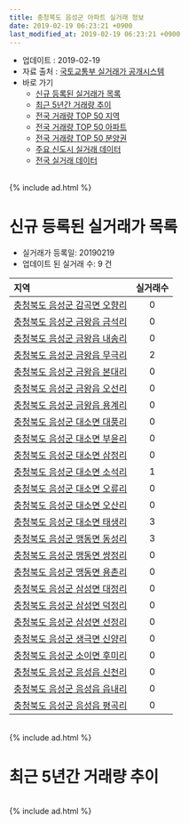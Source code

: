 ```yaml
---
title: 충청북도 음성군 아파트 실거래 정보
date: 2019-02-19 06:23:21 +0900
last_modified_at: 2019-02-19 06:23:21 +0900
---
```


* 업데이트 : 2019-02-19
* 자료 출처 : [국토교통부 실거래가 공개시스템](http://rt.molit.go.kr)
* 바로 가기
    * [신규 등록된 실거래가 목록](#신규-등록된-실거래가-목록)
    * [최근 5년간 거래량 추이](#최근-5년간-거래량-추이)
    * [전국 거래량 TOP 50 지역](https://inasie.github.io/apt-trade-info/최근-3개월-전국에서-가장-거래가-많이-발생한-지역)
    * [전국 거래량 TOP 50 아파트](https://inasie.github.io/apt-trade-info/최근-3개월-전국에서-가장-거래가-많이-발생한-아파트)
    * [전국 거래량 TOP 50 분양권](https://inasie.github.io/apt-trade-info/최근-3개월-전국에서-가장-거래가-많이-발생한-분양권)
    * [주요 신도시 실거래 데이터](https://inasie.github.io/apt-trade-info/주요-신도시)
    * [전국 실거래 데이터](https://inasie.github.io/apt-trade-info/전국)

<br>
{% include ad.html %}
<br>

# 신규 등록된 실거래가 목록
* 실거래가 등록일: 20190219
* 업데이트 된 실거래 수: 9 건


|지역|실거래수|
|:---|:---:|
|[충청북도 음성군 감곡면 오향리](https://inasie.github.io/apt-trade-info/충청북도-음성군-감곡면-오향리)|0|
|[충청북도 음성군 금왕읍 금석리](https://inasie.github.io/apt-trade-info/충청북도-음성군-금왕읍-금석리)|0|
|[충청북도 음성군 금왕읍 내송리](https://inasie.github.io/apt-trade-info/충청북도-음성군-금왕읍-내송리)|0|
|[충청북도 음성군 금왕읍 무극리](https://inasie.github.io/apt-trade-info/충청북도-음성군-금왕읍-무극리)|2|
|[충청북도 음성군 금왕읍 본대리](https://inasie.github.io/apt-trade-info/충청북도-음성군-금왕읍-본대리)|0|
|[충청북도 음성군 금왕읍 오선리](https://inasie.github.io/apt-trade-info/충청북도-음성군-금왕읍-오선리)|0|
|[충청북도 음성군 금왕읍 용계리](https://inasie.github.io/apt-trade-info/충청북도-음성군-금왕읍-용계리)|0|
|[충청북도 음성군 대소면 대풍리](https://inasie.github.io/apt-trade-info/충청북도-음성군-대소면-대풍리)|0|
|[충청북도 음성군 대소면 부윤리](https://inasie.github.io/apt-trade-info/충청북도-음성군-대소면-부윤리)|0|
|[충청북도 음성군 대소면 삼정리](https://inasie.github.io/apt-trade-info/충청북도-음성군-대소면-삼정리)|0|
|[충청북도 음성군 대소면 소석리](https://inasie.github.io/apt-trade-info/충청북도-음성군-대소면-소석리)|1|
|[충청북도 음성군 대소면 오류리](https://inasie.github.io/apt-trade-info/충청북도-음성군-대소면-오류리)|0|
|[충청북도 음성군 대소면 오산리](https://inasie.github.io/apt-trade-info/충청북도-음성군-대소면-오산리)|0|
|[충청북도 음성군 대소면 태생리](https://inasie.github.io/apt-trade-info/충청북도-음성군-대소면-태생리)|3|
|[충청북도 음성군 맹동면 동성리](https://inasie.github.io/apt-trade-info/충청북도-음성군-맹동면-동성리)|3|
|[충청북도 음성군 맹동면 쌍정리](https://inasie.github.io/apt-trade-info/충청북도-음성군-맹동면-쌍정리)|0|
|[충청북도 음성군 맹동면 용촌리](https://inasie.github.io/apt-trade-info/충청북도-음성군-맹동면-용촌리)|0|
|[충청북도 음성군 삼성면 대정리](https://inasie.github.io/apt-trade-info/충청북도-음성군-삼성면-대정리)|0|
|[충청북도 음성군 삼성면 덕정리](https://inasie.github.io/apt-trade-info/충청북도-음성군-삼성면-덕정리)|0|
|[충청북도 음성군 삼성면 선정리](https://inasie.github.io/apt-trade-info/충청북도-음성군-삼성면-선정리)|0|
|[충청북도 음성군 생극면 신양리](https://inasie.github.io/apt-trade-info/충청북도-음성군-생극면-신양리)|0|
|[충청북도 음성군 소이면 후미리](https://inasie.github.io/apt-trade-info/충청북도-음성군-소이면-후미리)|0|
|[충청북도 음성군 음성읍 신천리](https://inasie.github.io/apt-trade-info/충청북도-음성군-음성읍-신천리)|0|
|[충청북도 음성군 음성읍 읍내리](https://inasie.github.io/apt-trade-info/충청북도-음성군-음성읍-읍내리)|0|
|[충청북도 음성군 음성읍 평곡리](https://inasie.github.io/apt-trade-info/충청북도-음성군-음성읍-평곡리)|0|


<br>
{% include ad.html %}
<br>

# 최근 5년간 거래량 추이


<div style="width:100%;">
    <canvas id="deal_progress" height="200"></canvas>
</div>

<script>
new Chart(document.getElementById("deal_progress"), {
    type: 'line',
    data: {
        labels: ['201402','201403','201404','201405','201406','201407','201408','201409','201410','201411','201412','201501','201502','201503','201504','201505','201506','201507','201508','201509','201510','201511','201512','201601','201602','201603','201604','201605','201606','201607','201608','201609','201610','201611','201612','201701','201702','201703','201704','201705','201706','201707','201708','201709','201710','201711','201712','201801','201802','201803','201804','201805','201806','201807','201808','201809','201810','201811','201812','201901','201902'],
        datasets: [{
            label: '매매',
            pointRadius: 1,
            data: [91, 86, 137, 71, 95, 90, 71, 76, 72, 76, 66, 86, 82, 88, 88, 68, 74, 63, 78, 66, 104, 72, 72, 85, 68, 97, 103, 82, 84, 93, 89, 95, 105, 103, 64, 36, 100, 100, 101, 118, 86, 118, 86, 76, 97, 69, 63, 78, 71, 85, 78, 72, 90, 73, 88, 85, 103, 67, 54, 55, 16],
            borderColor: "rgba(255, 201, 14, 1)",
            backgroundColor: "rgba(255, 201, 14, 0.5)",
            fill: false,
            lineTension: 0
        },{
            label: '전월세',
            pointRadius: 1,
            data: [54, 76, 84, 70, 78, 83, 100, 59, 69, 63, 97, 84, 98, 93, 82, 95, 59, 55, 42, 52, 69, 70, 82, 57, 90, 83, 75, 58, 47, 69, 47, 59, 49, 40, 66, 54, 74, 57, 57, 76, 76, 73, 76, 88, 70, 75, 69, 90, 70, 63, 75, 71, 68, 79, 65, 65, 85, 57, 89, 63, 17],
            borderColor: "rgba(0, 141, 185, 1)",
            backgroundColor: "rgba(0, 141, 185, 0.5)",
            fill: false,
            lineTension: 0
        }
        ]
    },
    options: {
        responsive: true,
        title: {
            display: false
        },
        tooltips: {
            mode: 'index',
            intersect: false
        },
        hover: {
            mode: 'nearest',
            intersect: true
        },
        scales: {
            xAxes: [{
                display: true,
                scaleLabel: {
                    display: true,
                    labelString: '년/월'
                }
            }],
            yAxes: [{
                display: true,
                ticks: {
                    suggestedMin: 0,
                },
                scaleLabel: {
                    display: true,
                    labelString: '실거래 수'
                }
            }]
        }
    }
});

</script>


<br>
{% include ad.html %}
<br>


